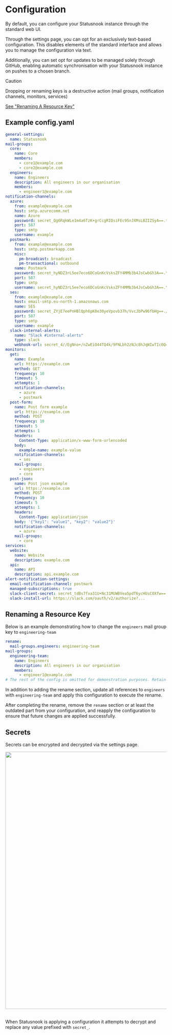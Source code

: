 # Configuration

By default, you can configure your Statusnook instance through the standard web UI.

Through the settings page, you can opt for an exclusively text-based configuration. This disables elements of the standard interface and allows you to manage the configuration via text.

Additionally, you can set opt for updates to be managed solely through GitHub, enabling automatic synchronisation with your Statusnook instance on pushes to a chosen branch.


> [!CAUTION]
> Dropping or renaming keys is a destructive action (mail groups, notification channels, monitors, services)
>
>[See "Renaming A Resource Key"](#renaming-a-resource-key)

## Example config.yaml

```yaml
general-settings:
  name: Statusnook
mail-groups:
  core:
    name: Core
    members:
      - core1@example.com
      - core2@example.com
  engineers:
    name: Engineers
    description: All engineers in our organisation
    members:
      - engineer1@example.com
notification-channels:
  azure:
    from: example@example.com
    host: smtp.azurecomm.net
    name: Azure
    password: secret_Qg6RqkWLe1m4a6TzK+grCcgRIQsiFEc95nJXMsLBZIZSyA==.tOw0xDcUdmmr62tJ
    port: 587
    type: smtp
    username: example
  postmark:
    from: example@example.com
    host: smtp.postmarkapp.com
    misc:
      pm-broadcast: broadcast
      pm-transactional: outbound
    name: Postmark
    password: secret_hyNDZ3rL5ee7eco6DCoGnKcVsksZFY4MMb3b4JsCwbGh3A==.YwiY1DgH0ExUsDmJ
    port: 587
    type: smtp
    username: secret_hyNDZ3rL5ee7eco6DCoGnKcVsksZFY4MMb3b4JsCwbGh3A==.YwiY1DgH0ExUsDmJ
  ses:
    from: example@example.com
    host: email-smtp.eu-north-1.amazonaws.com
    name: SES
    password: secret_ZYjE7eePnHBlQph6pK0e30yeVpovb37h/VvcJbPw96fbHg==./1e5EXv1iUF8Y6XY
    port: 587
    type: smtp
    username: example
  slack-internal-alerts:
    name: "Slack #internal-alerts"
    type: slack
    webhook-url: secret_4//EgNno+/nZwEiO44TQ4k/9FNLbh2zNJc8hJqWIwTIc0Q==.eoLscWK0jMFRkgWa
monitors:
  get:
    name: Example
    url: https://example.com
    method: GET
    frequency: 10
    timeout: 5
    attempts: 1
    notification-channels:
      - azure
      - postmark
  post-form:
    name: Post form example
    url: https://example.com
    method: POST
    frequency: 10
    timeout: 5
    attempts: 1
    headers:
      Content-Type: application/x-www-form-urlencoded
    body:
      example-name: example-value
    notification-channels:
      - ses
    mail-groups:
      - engineers
      - core
  post-json:
    name: Post json example
    url: https://example.com
    method: POST
    frequency: 10
    timeout: 5
    attempts: 1
    headers:
      Content-Type: application/json
    body: '{"key1": "value1", "key2": "value2"}'
    notification-channels:
      - azure
    mail-groups:
      - core
services:
  website:
    name: Website
    description: example.com
  api:
    name: API
    description: api.example.com
alert-notification-settings:
  email-notification-channel: postmark
  managed-subscriptions: true
  slack-client-secret: secret_tdBs7fxa31U+Nc31MUWBVea5pdT6ycHUsCOXfw==.M/qsy+BDnJoMALin
  slack-install-url: https://slack.com/oauth/v2/authorize?...
```

## Renaming a Resource Key
Below is an example demonstrating how to change the `engineers` mail group key to `engineering-team`

```yaml
rename:
  mail-groups.engineers: engineering-team
mail-groups:
  engineering-team:
    name: Engineers
    description: All engineers in our organisation
    members:
      - engineer1@example.com
# The rest of the config is omitted for demonstration purposes. Retain the rest of your config!
```

In addition to adding the rename section, update all references to `engineers` with `engineering-team` and apply this configuration to execute the rename.

After completing the rename, remove the `rename` section or at least the outdated part from your configuration, and reapply the configuration to ensure that future changes are applied successfully.

## Secrets
Secrets can be encrypted and decrypted via the settings page.

<img src="https://github.com/goksan/statusnook/assets/17437810/78753b51-534a-4116-b5a7-6ba4dd05c7f7" width="800">
<br><br>

When Statusnook is applying a configuration it attempts to decrypt and replace any value prefixed with `secret_`.

